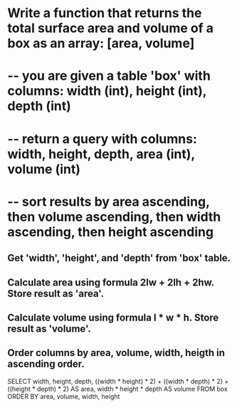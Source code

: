 # Write a function that returns the total surface area and volume of a box as an array: [area, volume]

# -- you are given a table 'box' with columns: width (int), height (int), depth (int)
# -- return a query with columns: width, height, depth, area (int), volume (int)
# -- sort results by area ascending, then volume ascending, then width ascending, then height ascending



## Get 'width', 'height', and 'depth' from 'box' table.
## Calculate area using formula 2lw + 2lh + 2hw. Store result as 'area'.
## Calculate volume using formula l * w * h. Store result as 'volume'.
## Order columns by area, volume, width, heigth in ascending order.

SELECT 
  width, 
  height, 
  depth,
  ((width * height) * 2) + ((width * depth) * 2) + ((height * depth) * 2) AS area,
  width * height * depth AS volume
FROM box
ORDER BY 
  area, 
  volume, 
  width, 
  height
